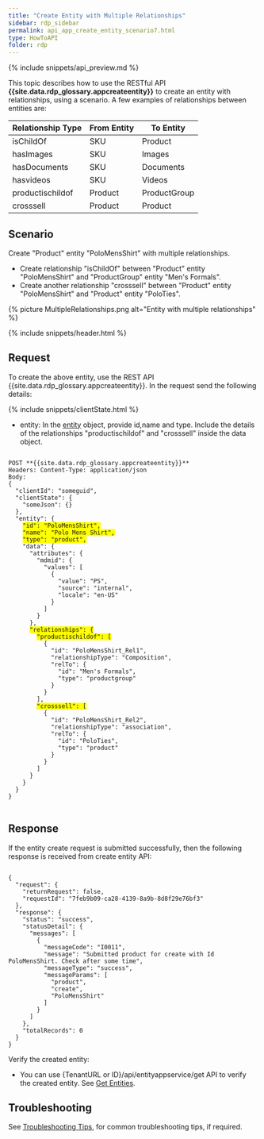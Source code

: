 ```yaml
---
title: "Create Entity with Multiple Relationships"
sidebar: rdp_sidebar
permalink: api_app_create_entity_scenario7.html
type: HowToAPI
folder: rdp
---
```


{% include snippets/api_preview.md %}

This topic describes how to use the RESTful API **{{site.data.rdp_glossary.appcreateentity}}** to create an entity with relationships, using a scenario. A few examples of relationships between entities are:

| Relationship Type | From Entity |  To Entity |
|----|---------------|--------------|
| isChildOf | SKU| Product | 
| hasImages | SKU  | Images | 
| hasDocuments | SKU | Documents | 
| hasvideos | SKU | Videos | 
| productischildof | Product| ProductGroup |
| crosssell | Product| Product |

## Scenario

Create "Product" entity "PoloMensShirt" with multiple relationships.
* Create relationship "isChildOf"  between "Product" entity "PoloMensShirt" and "ProductGroup" entity "Men's Formals". 
* Create another relationship "crosssell" between "Product" entity "PoloMensShirt" and "Product" entity "PoloTies".

{% picture MultipleRelationships.png alt="Entity with multiple relationships" %}

{% include snippets/header.html %}

## Request

To create the above entity, use the REST API {{site.data.rdp_glossary.appcreateentity}}. In the request send the following details:

{% include snippets/clientState.html %}
* entity: In the [entity](api_entity_object_structure.html) object, provide id,name and type. Include the details of the relationships "productischildof" and "crosssell" inside the data object.

<pre>
<code>
POST **{{site.data.rdp_glossary.appcreateentity}}**
Headers: Content-Type: application/json
Body:
{
  "clientId": "someguid",
  "clientState": {
    "someJson": {}
  },
  "entity": {
    <span style="background-color: #FFFF00">"id": "PoloMensShirt",</span>
    <span style="background-color: #FFFF00">"name": "Polo Mens Shirt",</span>
    <span style="background-color: #FFFF00">"type": "product",</span>
    "data": {
      "attributes": {
        "mdmid": {
          "values": [
            {
              "value": "PS",
              "source": "internal",
              "locale": "en-US"
            }
          ]
        }
      },
      <span style="background-color: #FFFF00">"relationships": {</span>
        <span style="background-color: #FFFF00">"productischildof": [</span>
          {
            "id": "PoloMensShirt_Rel1",
            "relationshipType": "Composition",
            "relTo": {
              "id": "Men's Formals",
              "type": "productgroup"
            }
          }
        ],
        <span style="background-color: #FFFF00">"crosssell": [</span>
          {
            "id": "PoloMensShirt_Rel2",
            "relationshipType": "association",
            "relTo": {
              "id": "PoloTies",
              "type": "product"
            }
          }
        ]
      }
    }
  }
}
</code>
</pre>  

## Response

If the entity create request is submitted successfully, then the following response is received from create entity API:

<pre><code>
{
  "request": {
    "returnRequest": false,
    "requestId": "7feb9b09-ca28-4139-8a9b-8d8f29e76bf3"
  },
  "response": {
    "status": "success",
    "statusDetail": {
      "messages": [
        {
          "messageCode": "I0011",
          "message": "Submitted product for create with Id PoloMensShirt. Check after some time",
          "messageType": "success",
          "messageParams": [
            "product",
            "create",
            "PoloMensShirt"
          ]
        }
      ]
    },
    "totalRecords": 0
  }
}
</code></pre> 

Verify the created entity:<br>
* You can use {TenantURL or ID}/api/entityappservice/get API to verify the created entity. See [Get Entities](api_app_get_entity.html).

## Troubleshooting

See [Troubleshooting Tips](api_troubleshooting_tips.html), for common troubleshooting tips, if required.